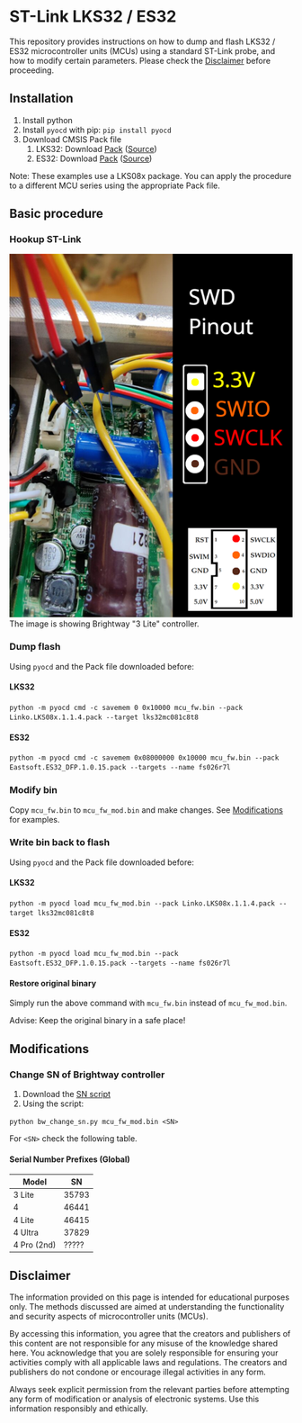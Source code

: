 # ST-Link LKS32 / ES32
This repository provides instructions on how to dump and flash LKS32 / ES32 microcontroller units (MCUs) using a standard ST-Link probe, and how to modify certain parameters. Please check the [Disclaimer](#disclaimer) before proceeding.

## Installation
1. Install python
2. Install `pyocd` with pip: `pip install pyocd`
3. Download CMSIS Pack file
    1. LKS32: Download [Pack](Linko.LKS08x.1.1.4.pack) ([Source](https://www.lksmcu.com/static/upload/file/20230113/Linko.LKS08x_v1.14.zip))
    2. ES32: Download [Pack](Eastsoft.ES32_DFP.1.0.15.pack) ([Source](https://www.essemi.com/index/article/download?id=921))

Note: These examples use a LKS08x package. You can apply the procedure to a different MCU series using the appropriate Pack file.

## Basic procedure

### Hookup ST-Link
![image](swd_pinout.png)
The image is showing Brightway "3 Lite" controller.

### Dump flash
Using `pyocd` and the Pack file downloaded before:

#### LKS32
`python -m pyocd cmd -c savemem 0 0x10000 mcu_fw.bin --pack Linko.LKS08x.1.1.4.pack --target lks32mc081c8t8`

#### ES32
`python -m pyocd cmd -c savemem 0x08000000 0x10000 mcu_fw.bin --pack Eastsoft.ES32_DFP.1.0.15.pack --targets --name fs026r7l`


### Modify bin
Copy `mcu_fw.bin` to `mcu_fw_mod.bin` and make changes. See [Modifications](#modifications) for examples.

### Write bin back to flash
Using `pyocd` and the Pack file downloaded before:

#### LKS32
`python -m pyocd load mcu_fw_mod.bin --pack Linko.LKS08x.1.1.4.pack --target lks32mc081c8t8`

#### ES32
`python -m pyocd load mcu_fw_mod.bin --pack Eastsoft.ES32_DFP.1.0.15.pack --targets --name fs026r7l`

#### Restore original binary
Simply run the above command with `mcu_fw.bin` instead of `mcu_fw_mod.bin`.

Advise: Keep the original binary in a safe place!

## Modifications
### Change SN of Brightway controller
1. Download the [SN script](bw_change_sn.py)
2. Using the script:

`python bw_change_sn.py mcu_fw_mod.bin <SN>`

For `<SN>` check the following table.

#### Serial Number Prefixes (Global)

| Model       | SN    |
|-------------|-------|
| 3 Lite      | 35793 |
| 4           | 46441 |
| 4 Lite      | 46415 |
| 4 Ultra     | 37829 |
| 4 Pro (2nd) | ????? |

## Disclaimer
The information provided on this page is intended for educational purposes only. The methods discussed are aimed at understanding the functionality and security aspects of microcontroller units (MCUs).

By accessing this information, you agree that the creators and publishers of this content are not responsible for any misuse of the knowledge shared here. You acknowledge that you are solely responsible for ensuring your activities comply with all applicable laws and regulations. The creators and publishers do not condone or encourage illegal activities in any form.

Always seek explicit permission from the relevant parties before attempting any form of modification or analysis of electronic systems. Use this information responsibly and ethically.
